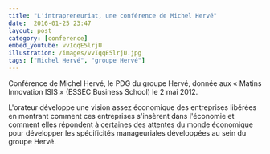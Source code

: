 ```yaml
---
title: "L'intrapreneuriat, une conférence de Michel Hervé"
date:  2016-01-25 23:47
layout: post
category: [conference]
embed_youtube: vvIqqE5lrjU
illustration: /images/vvIqqE5lrjU.jpg
tags: ["Michel Hervé", "groupe Hervé"]
---
```




Conférence de Michel Hervé, le PDG du groupe Hervé, donnée aux « Matins Innovation ISIS » (ESSEC Business School) le 2 mai 2012.

L'orateur développe une vision assez économique des entreprises libérées en montrant comment ces entreprises s'insèrent dans l'économie et comment elles répondent à certaines des attentes du monde économique pour développer les spécificités manageuriales développées au sein du groupe Hervé.
